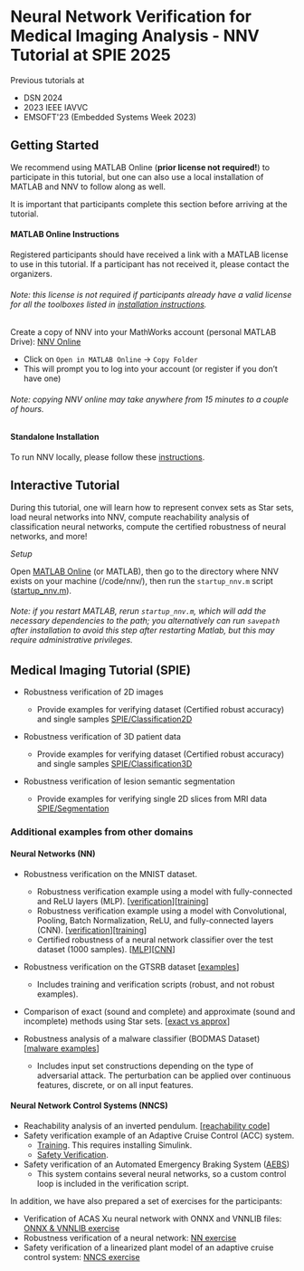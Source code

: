 # Neural Network Verification for Medical Imaging Analysis - NNV Tutorial at SPIE 2025

Previous tutorials at

 - DSN 2024
 - 2023 IEEE IAVVC
 - EMSOFT'23 (Embedded Systems Week 2023)


## Getting Started
We recommend using MATLAB Online (**prior license not required!**) to participate in this tutorial, but one can also use a local installation of MATLAB and NNV to follow along as well.

It is important that participants complete this section before arriving at the tutorial.

#### MATLAB Online Instructions

Registered participants should have received a link with a MATLAB license to use in this tutorial. If a participant has not received it, please contact the organizers. 

###### Note: this license is not required if participants already have a valid license for all the toolboxes listed in [installation instructions](/README.md#installation).

Create a copy of NNV into your MathWorks account (personal MATLAB Drive):
[NNV Online](https://drive.mathworks.com/sharing/980b6270-7a14-451c-924c-ae07745fa279)
  - Click on `Open in MATLAB Online` -> `Copy Folder`
  - This will prompt you to log into your account (or register if you don’t have one)
###### Note: copying NNV online may take anywhere from 15 minutes to a couple of hours.

#### Standalone Installation

To run NNV locally, please follow these [instructions](/README.md#installation).


## Interactive Tutorial

During this tutorial, one will learn how to represent convex sets as Star sets, load neural networks into NNV, compute reachability analysis of classification neural networks, compute the certified robustness of neural networks, and more!

_Setup_

Open [MATLAB Online](https://workshop-matlab.mathworks.com/) (or MATLAB), then go to the directory where NNV exists on your machine (/code/nnv/), then run the `startup_nnv.m` script ([startup_nnv.m](/code/nnv/startup_nnv.m)).
    
###### Note: if you restart MATLAB, rerun `startup_nnv.m`, which will add the necessary dependencies to the path; you alternatively can run `savepath` after installation to avoid this step after restarting Matlab, but this may require administrative privileges.

## Medical Imaging Tutorial (SPIE)

* Robustness verification of 2D images
    * Provide examples for verifying dataset (Certified robust accuracy) and single samples [SPIE/Classification2D](SPIE/Classification2D)
 
* Robustness verification of 3D patient data
    * Provide examples for verifying dataset (Certified robust accuracy) and single samples [SPIE/Classification3D](SPIE/Classification3D)
 
* Robustness verification of lesion semantic segmentation
    * Provide examples for verifying single 2D slices from MRI data [SPIE/Segmentation](SPIE/Segmentation)


### Additional examples from other domains

#### Neural Networks (NN)

* Robustness verification on the MNIST dataset.
    * Robustness verification example using a model with fully-connected and ReLU layers (MLP). [[verification](NN/MNIST/verify_fc.m)][[training](NN/MNIST/training_fc.m)]
    * Robustness verification example using a model with Convolutional, Pooling, Batch Normalization, ReLU, and fully-connected layers (CNN). [[verification](NN/MNIST/verify.m)][[training](NN/MNIST/training.m)]
    * Certified robustness of a neural network classifier over the test dataset (1000 samples). [[MLP](NN/MNIST/verify_fc_allTest.m)][[CNN](NN/MNIST/verify_allTest.m)]

* Robustness verification on the GTSRB dataset [[examples](NN/GTSRB)]
    * Includes training and verification scripts (robust, and not robust examples).
* Comparison of exact (sound and complete) and approximate (sound and incomplete) methods using Star sets. [[exact vs approx](NN/compareReachability/reach_exact_vs_approx.m)]
* Robustness analysis of a malware classifier (BODMAS Dataset) [[malware examples](NN/malware)]
    * Includes input set constructions depending on the type of adversarial attack. The perturbation can be applied over continuous features, discrete, or on all input features. 

#### Neural Network Control Systems (NNCS)

* Reachability analysis of an inverted pendulum. [[reachability code](NNCS/InvertedPendulum/reach_invP.m)]
* Safety verification example of an Adaptive Cruise Control (ACC) system.
    * [Training](NNCS/ACC/Training%20and%20testing). This requires installing Simulink.
    * [Safety Verification](NNCS/ACC/Verification/verify.m).
* Safety verification of an Automated Emergency Braking System ([AEBS](NNCS/AEBS))
    * This system contains several neural networks, so a custom control loop is included in the verification script.

In addition, we have also prepared a set of exercises for the participants:
* Verification of ACAS Xu neural network with ONNX and VNNLIB files: [ONNX & VNNLIB exercise](NN/ACAS%20Xu/exercise_vnnlib_onnx.m)
* Robustness verification of a neural network: [NN exercise](NN/GTSRB/exercise_verify_robustness.m)
* Safety verification of a linearized plant model of an adaptive cruise control system: [NNCS exercise](NNCS/ACC/Exercise/exercise_reachability_nncs.m)
